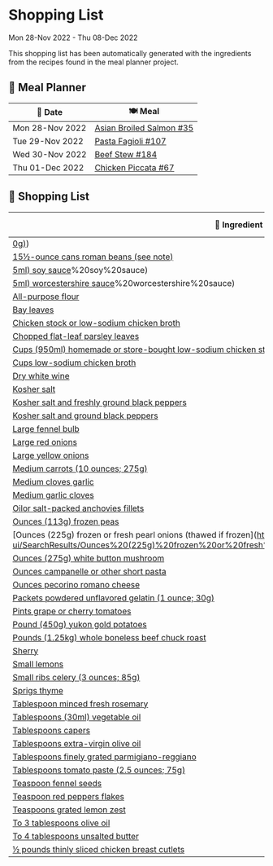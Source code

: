 # Shopping List

Mon 28-Nov 2022 - Thu 08-Dec 2022

This shopping list has been automatically generated with the ingredients from the recipes found in the meal planner project.

## 📅 Meal Planner

|📅 Date| 🍽️ Meal|
|----|----|
|Mon 28-Nov 2022|[Asian Broiled Salmon #35](https://github.com/bryanbr23/Recipes/issues/35)|
|Tue 29-Nov 2022|[Pasta Fagioli #107](https://github.com/bryanbr23/Recipes/issues/107)|
|Wed 30-Nov 2022|[Beef Stew #184](https://github.com/bryanbr23/Recipes/issues/184)|
|Thu 01-Dec 2022|[Chicken Piccata #67](https://github.com/bryanbr23/Recipes/issues/67)|

## 🛒 Shopping List

| 🍌 Ingredient| ⚖️ Measurement|
|----------|-----------|
|[0g)](https://www.sainsburys.co.uk/gol-ui/SearchResults/0g))|2|
|[15½-ounce cans roman beans (see note)](https://www.sainsburys.co.uk/gol-ui/SearchResults/15½-ounce%20cans%20roman%20beans%20(see%20note))|2|
|[5ml) soy sauce](https://www.sainsburys.co.uk/gol-ui/SearchResults/5ml)%20soy%20sauce)|1|
|[5ml) worcestershire sauce](https://www.sainsburys.co.uk/gol-ui/SearchResults/5ml)%20worcestershire%20sauce)|1|
|[All-purpose flour](https://www.sainsburys.co.uk/gol-ui/SearchResults/All-purpose%20flour)|½ cup|
|[Bay leaves](https://www.sainsburys.co.uk/gol-ui/SearchResults/Bay%20leaves)|2|
|[Chicken stock or low-sodium chicken broth](https://www.sainsburys.co.uk/gol-ui/SearchResults/Chicken%20stock%20or%20low-sodium%20chicken%20broth)|1 cup|
|[Chopped flat-leaf parsley leaves](https://www.sainsburys.co.uk/gol-ui/SearchResults/Chopped%20flat-leaf%20parsley%20leaves)|¼ cup|
|[Cups (950ml) homemade or store-bought low-sodium chicken stock](https://www.sainsburys.co.uk/gol-ui/SearchResults/Cups%20(950ml)%20homemade%20or%20store-bought%20low-sodium%20chicken%20stock)|4|
|[Cups low-sodium chicken broth](https://www.sainsburys.co.uk/gol-ui/SearchResults/Cups%20low-sodium%20chicken%20broth)|2|
|[Dry white wine](https://www.sainsburys.co.uk/gol-ui/SearchResults/Dry%20white%20wine)|½ cup|
|[Kosher salt](https://www.sainsburys.co.uk/gol-ui/SearchResults/Kosher%20salt)||
|[Kosher salt and freshly ground black peppers](https://www.sainsburys.co.uk/gol-ui/SearchResults/Kosher%20salt%20and%20freshly%20ground%20black%20peppers)||
|[Kosher salt and ground black peppers](https://www.sainsburys.co.uk/gol-ui/SearchResults/Kosher%20salt%20and%20ground%20black%20peppers)||
|[Large fennel bulb](https://www.sainsburys.co.uk/gol-ui/SearchResults/Large%20fennel%20bulb)|1|
|[Large red onions](https://www.sainsburys.co.uk/gol-ui/SearchResults/Large%20red%20onions)|1|
|[Large yellow onions](https://www.sainsburys.co.uk/gol-ui/SearchResults/Large%20yellow%20onions)|1|
|[Medium carrots (10 ounces; 275g)](https://www.sainsburys.co.uk/gol-ui/SearchResults/Medium%20carrots%20(10%20ounces;%20275g))|4|
|[Medium cloves garlic](https://www.sainsburys.co.uk/gol-ui/SearchResults/Medium%20cloves%20garlic)|3|
|[Medium garlic cloves](https://www.sainsburys.co.uk/gol-ui/SearchResults/Medium%20garlic%20cloves)|4|
|[Oilor salt-packed anchovies fillets](https://www.sainsburys.co.uk/gol-ui/SearchResults/Oilor%20salt-packed%20anchovies%20fillets)|3|
|[Ounces (113g) frozen peas](https://www.sainsburys.co.uk/gol-ui/SearchResults/Ounces%20(113g)%20frozen%20peas)|4|
|[Ounces (225g) frozen or fresh pearl onions (thawed if frozen](https://www.sainsburys.co.uk/gol-ui/SearchResults/Ounces%20(225g)%20frozen%20or%20fresh%20pearl%20onions%20(thawed%20if%20frozen)|8|
|[Ounces (275g) white button mushroom](https://www.sainsburys.co.uk/gol-ui/SearchResults/Ounces%20(275g)%20white%20button%20mushroom)|10|
|[Ounces campanelle or other short pasta](https://www.sainsburys.co.uk/gol-ui/SearchResults/Ounces%20campanelle%20or%20other%20short%20pasta)|8|
|[Ounces pecorino romano cheese](https://www.sainsburys.co.uk/gol-ui/SearchResults/Ounces%20pecorino%20romano%20cheese)|2|
|[Packets powdered unflavored gelatin (1 ounce; 30g)](https://www.sainsburys.co.uk/gol-ui/SearchResults/Packets%20powdered%20unflavored%20gelatin%20(1%20ounce;%2030g))|4|
|[Pints grape or cherry tomatoes](https://www.sainsburys.co.uk/gol-ui/SearchResults/Pints%20grape%20or%20cherry%20tomatoes)|2|
|[Pound (450g) yukon gold potatoes](https://www.sainsburys.co.uk/gol-ui/SearchResults/Pound%20(450g)%20yukon%20gold%20potatoes)|1|
|[Pounds (1.25kg) whole boneless beef chuck roast](https://www.sainsburys.co.uk/gol-ui/SearchResults/Pounds%20(1.25kg)%20whole%20boneless%20beef%20chuck%20roast)|3|
|[Sherry](https://www.sainsburys.co.uk/gol-ui/SearchResults/Sherry)|1 cup|
|[Small lemons](https://www.sainsburys.co.uk/gol-ui/SearchResults/Small%20lemons)|2|
|[Small ribs celery (3 ounces; 85g)](https://www.sainsburys.co.uk/gol-ui/SearchResults/Small%20ribs%20celery%20(3%20ounces;%2085g))|2|
|[Sprigs thyme](https://www.sainsburys.co.uk/gol-ui/SearchResults/Sprigs%20thyme)|4|
|[Tablespoon minced fresh rosemary](https://www.sainsburys.co.uk/gol-ui/SearchResults/Tablespoon%20minced%20fresh%20rosemary)|1|
|[Tablespoons (30ml) vegetable oil](https://www.sainsburys.co.uk/gol-ui/SearchResults/Tablespoons%20(30ml)%20vegetable%20oil)|2|
|[Tablespoons capers](https://www.sainsburys.co.uk/gol-ui/SearchResults/Tablespoons%20capers)|2|
|[Tablespoons extra-virgin olive oil](https://www.sainsburys.co.uk/gol-ui/SearchResults/Tablespoons%20extra-virgin%20olive%20oil)|5|
|[Tablespoons finely grated parmigiano-reggiano](https://www.sainsburys.co.uk/gol-ui/SearchResults/Tablespoons%20finely%20grated%20parmigiano-reggiano)|2|
|[Tablespoons tomato paste (2.5 ounces; 75g)](https://www.sainsburys.co.uk/gol-ui/SearchResults/Tablespoons%20tomato%20paste%20(2.5%20ounces;%2075g))|3|
|[Teaspoon fennel seeds](https://www.sainsburys.co.uk/gol-ui/SearchResults/Teaspoon%20fennel%20seeds)|1|
|[Teaspoon red peppers flakes](https://www.sainsburys.co.uk/gol-ui/SearchResults/Teaspoon%20red%20peppers%20flakes)|¾|
|[Teaspoons grated lemon zest](https://www.sainsburys.co.uk/gol-ui/SearchResults/Teaspoons%20grated%20lemon%20zest)|2|
|[To 3 tablespoons olive oil](https://www.sainsburys.co.uk/gol-ui/SearchResults/To%203%20tablespoons%20olive%20oil)|2|
|[To 4 tablespoons unsalted butter](https://www.sainsburys.co.uk/gol-ui/SearchResults/To%204%20tablespoons%20unsalted%20butter)|3|
|[½ pounds thinly sliced chicken breast cutlets](https://www.sainsburys.co.uk/gol-ui/SearchResults/½%20pounds%20thinly%20sliced%20chicken%20breast%20cutlets)|1|

